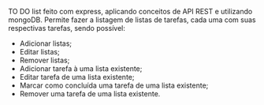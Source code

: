 TO DO list feito com express, aplicando conceitos de API REST e utilizando mongoDB.
Permite fazer a listagem de listas de tarefas, cada uma com suas respectivas tarefas, sendo possível:
* Adicionar listas;
* Editar listas;
* Remover listas;
* Adicionar tarefa à uma lista existente;
* Editar tarefa de uma lista existente;
* Marcar como concluída uma tarefa de uma lista existente;
* Remover uma tarefa de uma lista existente.
